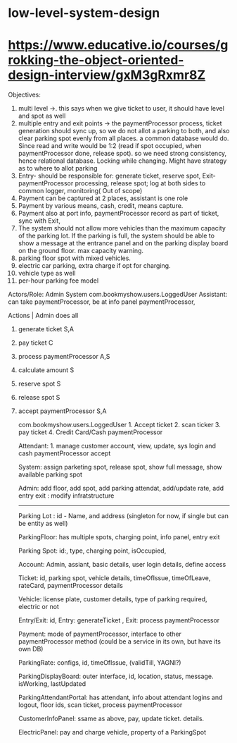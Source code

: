 # low-level-system-design

# https://www.educative.io/courses/grokking-the-object-oriented-design-interview/gxM3gRxmr8Z

Objectives: 
1. multi level ->. this says when we give ticket to user, it should have level and spot as well
2. multiple entry and exit points -> the paymentProcessor process, ticket generation should sync up, 
   so we do not allot a parking to both, and also clear parking spot evenly from all places. 
   a common database would do. 
   Since read and write would be 1:2 (read if spot occupied, when paymentProcessor done, release spot). 
   so we need strong consistency, hence relational database. Locking while changing.
   Might have strategy as to where to allot parking
3. Entry- should be responsible for: generate ticket, reserve spot, Exit- paymentProcessor processing, release spot; 
   log at both sides to common logger, monitoring( Out of scope)
4. Payment can be captured at 2 places, assistant is one role
5. Payment by various means, cash, credit, means capture.
6. Payment also at port info, paymentProcessor record as part of ticket, sync with Exit,
7. The system should not allow more vehicles than the maximum capacity of the parking lot.
   If the parking is full, the system should be able to show a message at the entrance panel and on the parking display board on the ground floor.
   max capacity warning.
8. parking floor spot with mixed vehicles.
9. electric car parking, extra charge if opt for charging.
10. vehicle type as well
11. per-hour parking fee model

Actors/Role:
Admin
System
com.bookmyshow.users.LoggedUser
Assistant:  can take paymentProcessor, be at info panel paymentProcessor,



Actions 
    | Admin does all 
1. generate ticket  S,A
2. pay ticket C
3. process paymentProcessor A,S
4. calculate amount S
5. reserve spot S
6. release spot S
7. accept paymentProcessor S,A
	
	com.bookmyshow.users.LoggedUser        1. Accept ticket
					2. scan ticker
					3. pay ticket
					4. Credit Card/Cash paymentProcessor

	Attendant: 1. manage customer account, view, update, sys login and cash paymentProcessor accept
	
	System: assign parketing spot, release spot, show full message, show available parking spot
	
	Admin: add floor, add spot, add parking attendat, add/update rate, add entry exit : modify infratstructure
	
	---------------------
	
	Parking Lot : id - Name, and address (singleton for now, if single but can be entity as well)
	
	ParkingFloor: has multiple spots, charging point, info panel, entry exit
	
	Parking Spot: id:, type, charging point, isOccupied, 
	
	Account: Admin, assiant, basic details, user login details, define access
	
	Ticket: id, parking spot, vehicle details, timeOfIssue, timeOfLeave, rateCard, paymentProcessor details 
	
	Vehicle: license plate, customer details, type of parking required, electric or not
	
	Entry/Exit: id, Entry: generateTicket , Exit: process paymentProcessor
	
	Payment: mode of paymentProcessor, interface to other paymentProcessor method (could be a service in its own, but have its own DB)
	
	ParkingRate: configs, id, timeOfIssue, (validTill, YAGNI?)
	
	ParkingDisplayBoard: outer interface, id, location, status, message. isWorking, lastUpdated
	
	ParkingAttendantPortal: has attendant, info about attendant logins and logout, floor ids, scan ticket, process paymentProcessor
	
	CustomerInfoPanel: ssame as above, pay, update ticket. details.
	
	ElectricPanel: pay and charge vehicle, property of a ParkingSpot
	
	
	
	
